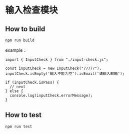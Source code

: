 # 输入检查模块

## How to build

``` -sh
npm run build
```

example：

``` -javascript
import { InputCheck } from "./input-check.js";

const inputCheck = new InputCheck("77777");
inputCheck.isEmpty('输入不能为空').isEmail('请输入邮箱');

if (inputCheck.isPass) {
  // next
} else {
  console.log(inputCheck.errorMessage);
}
```

## How to test

``` -sh
npm run test
```